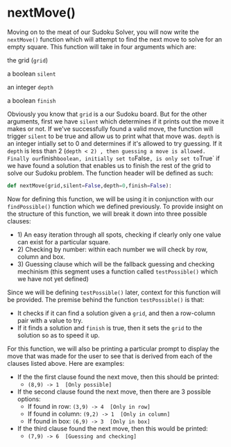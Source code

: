 # nextMove\(\)

Moving on to the meat of our Sudoku Solver, you will now write the `nextMove()` function which will attempt to find the next move to solve for an empty square. This function will take in four arguments which are:

the grid \(`grid`\)

a boolean `silent`

an integer `depth`

a boolean `finish`

Obviously you know that `grid` is a our Sudoku board. But for the other arguments, first we have `silent` which determines if it prints out the move it makes or not. If we've successfully found a valid move, the function will trigger `silent` to be true and allow us to print what that move was. `depth` is an integer intially set to 0 and determines if it's allowed to try guessing. If it `depth` is less than 2 \(`depth < 2) , then guessing a move is allowed. Finally our`finish`boolean, initially set to`False`, is only set to`True\` if we have found a solution that enables us to finish the rest of the grid to solve our Sudoku problem. The function header will be defined as such:

```python
def nextMove(grid,silent=False,depth=0,finish=False):
```

Now for defining this function, we will be using it in conjunction with our `findPossible()` function which we defined previously. To provide insight on the structure of this function, we will break it down into three possible clauses:

* 1\) An easy iteration through all spots, checking if clearly only one value can exist for a particular square.
* 2\) Checking by number: within each number we will check by row, column and box.
* 3\) Guessing clause which will be the fallback guessing and checking mechinism \(this segment uses a function called `testPossible()` which we have not yet defined\)

Since we will be defining `testPossible()` later, context for this function will be provided. The premise behind the function `testPossible()` is that:

* It checks if it can find a solution given a `grid`, and then a row-column pair with a value to try. 
* If it finds a solution and `finish` is true, then it sets the `grid` to the solution so as to speed it up.

For this function, we will also be printing a particular prompt to display the move that was made for the user to see that is derived from each of the clauses listed above. Here are examples:

* If the the first clause found the next move, then this should be printed: 
  * `(8,9) -> 1  [Only possible]`
* If the second clause found the next move, then there are 3 possible options:
  * If found in row: `(3,9) -> 4  [Only in row]`
  * If found in column: `(9,2) -> 1  [Only in column]`
  * If found in box: `(6,9) -> 3  [Only in box]`
* If the third clause found the next move, then this would be printed:
  * `(7,9) -> 6  [Guessing and checking]`

